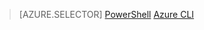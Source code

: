 > [AZURE.SELECTOR] 
[PowerShell](dns-reverse-dns-record-operations-ps.md)
[Azure CLI](dns-reverse-dns-record-operations-cli.md)

<!------HONumber=AcomDC_0309_2016-->